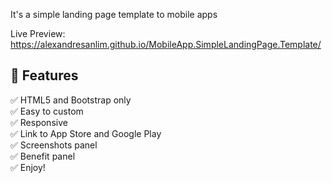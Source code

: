 It's a simple landing page template to mobile apps

Live Preview:
https://alexandresanlim.github.io/MobileApp.SimpleLandingPage.Template/

## 🎉 Features

✅ HTML5 and Bootstrap only</br>
✅ Easy to custom</br>
✅ Responsive</br>
✅ Link to App Store and Google Play</br>
✅ Screenshots panel</br>
✅ Benefit panel</br>
✅ Enjoy!
